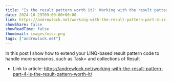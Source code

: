 ```yaml
---
title: "Is the result pattern worth it?: Working with the result pattern - Part 4"
date: 2024-10-29T09:00:00+00:00
link: https://andrewlock.net/working-with-the-result-pattern-part-4-is-the-result-pattern-worth-it/
showShare: false
showReadTime: false
thumbnail: images/misc.png
tags: ["andrewlock.net"]
---
```

In this post I show how to extend your LINQ-based result pattern code to handle more scenarios, such as Task> and collections of Result

- Link to article: https://andrewlock.net/working-with-the-result-pattern-part-4-is-the-result-pattern-worth-it/